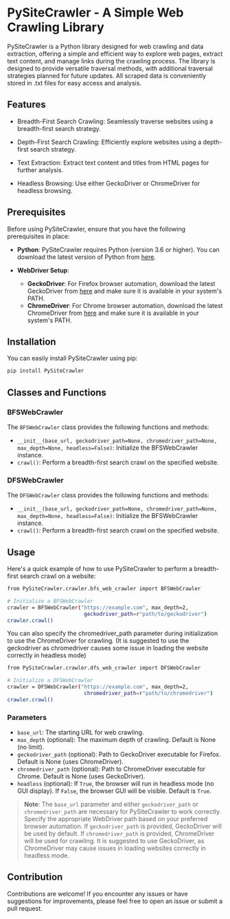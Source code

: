 # PySiteCrawler - A Simple Web Crawling Library

PySiteCrawler is a Python library designed for web crawling and data extraction, offering a simple and efficient way to explore web pages, extract text content, and manage links during the crawling process. The library is designed to provide versatile traversal methods, with additional traversal strategies planned for future updates. All scraped data is conveniently stored in .txt files for easy access and analysis.

## Features

- Breadth-First Search Crawling: Seamlessly traverse websites using a breadth-first search strategy.

- Depth-First Search Crawling: Efficiently explore websites using a depth-first search strategy.

- Text Extraction: Extract text content and titles from HTML pages for further analysis.

- Headless Browsing: Use either GeckoDriver or ChromeDriver for headless browsing.


## Prerequisites

Before using PySiteCrawler, ensure that you have the following prerequisites in place:

- **Python**: PySiteCrawler requires Python (version 3.6 or higher). You can download the latest version of Python from [here](https://www.python.org/downloads/).

- **WebDriver Setup**:
  - **GeckoDriver**: For Firefox browser automation, download the latest GeckoDriver from [here](https://github.com/mozilla/geckodriver/releases) and make sure it is available in your system's PATH.
  - **ChromeDriver**: For Chrome browser automation, download the latest ChromeDriver from [here](https://chromedriver.chromium.org/downloads) and make sure it is available in your system's PATH.

## Installation

You can easily install PySiteCrawler using pip:

```bash
pip install PySiteCrawler
```

## Classes and Functions

### BFSWebCrawler

The `BFSWebCrawler` class provides the following functions and methods:

- `__init__(base_url, geckodriver_path=None, chromedriver_path=None, max_depth=None, headless=False)`: Initialize the BFSWebCrawler instance.
- `crawl()`: Perform a breadth-first search crawl on the specified website.


### DFSWebCrawler

The `DFSWebCrawler` class provides the following functions and methods:

- `__init__(base_url, geckodriver_path=None, chromedriver_path=None, max_depth=None, headless=False)`: Initialize the BFSWebCrawler instance.
- `crawl()`: Perform a breadth-first search crawl on the specified website.


## Usage

Here's a quick example of how to use PySiteCrawler to perform a breadth-first search crawl on a website:

```bash
from PySiteCrawler.crawler.bfs_web_crawler import BFSWebCrawler

# Initialize a BFSWebCrawler
crawler = BFSWebCrawler("https://example.com", max_depth=2,
                         geckodriver_path=r"path/to/geckodriver")
crawler.crawl()
```

You can also specify the chromedriver_path parameter during initialization to use the ChromeDriver for crawling. (It is suggested to use the geckodriver as chromedriver causes some issue in loading the website correctly in headless mode)

```bash
from PySiteCrawler.crawler.dfs_web_crawler import DFSWebCrawler

# Initialize a DFSWebCrawler
crawler = DFSWebCrawler("https://example.com", max_depth=2,
                         chromedriver_path=r"path/to/chromedriver")
crawler.crawl()
```

### Parameters

- `base_url`: The starting URL for web crawling.
- `max_depth` (optional): The maximum depth of crawling. Default is None (no limit).
- `geckodriver_path` (optional): Path to GeckoDriver executable for Firefox. Default is None (uses ChromeDriver).
- `chromedriver_path` (optional): Path to ChromeDriver executable for Chrome. Default is None (uses GeckoDriver).
- `headless` (optional): If `True`, the browser will run in headless mode (no GUI display). If `False`, the browser GUI will be visible. Default is `True`.

> **Note**: The `base_url` parameter and either `geckodriver_path` or `chromedriver_path` are necessary for PySiteCrawler to work correctly. Specify the appropriate WebDriver path based on your preferred browser automation. If `geckodriver_path` is provided, GeckoDriver will be used by default. If `chromedriver_path` is provided, ChromeDriver will be used for crawling. It is suggested to use GeckoDriver, as ChromeDriver may cause issues in loading websites correctly in headless mode.


## Contribution

Contributions are welcome! If you encounter any issues or have suggestions for improvements, please feel free to open an issue or submit a pull request.